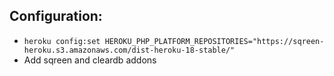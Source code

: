 ## Configuration:

  * `heroku config:set HEROKU_PHP_PLATFORM_REPOSITORIES="https://sqreen-heroku.s3.amazonaws.com/dist-heroku-18-stable/"`
  * Add sqreen and cleardb addons

